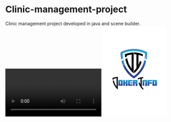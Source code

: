 # Clinic-management-project
Clinic management project developed in java and scene builder.
![](video.mp4)
![](Clinique/src/imgs/contourGrasOpt.png)
